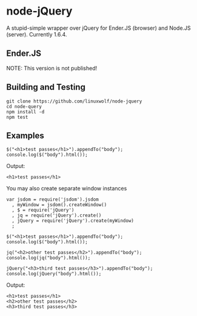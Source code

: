 node-jQuery
====

A stupid-simple wrapper over jQuery for Ender.JS (browser) and Node.JS (server). Currently 1.6.4.

Ender.JS
---

NOTE: This version is not published!

Building and Testing
---

    git clone https://github.com/linuxwolf/node-jquery
    cd node-query
    npm install -d
    npm test

Examples
---

    $("<h1>test passes</h1>").appendTo("body");
    console.log($("body").html());

Output:

    <h1>test passes</h1>

You may also create separate window instances

    var jsdom = require('jsdom').jsdom
      , myWindow = jsdom().createWindow()
      , $ = require('jQuery')
      , jq = require('jQuery').create()
      , jQuery = require('jQuery').create(myWindow)
      ;

    $("<h1>test passes</h1>").appendTo("body");
    console.log($("body").html());

    jq("<h2>other test passes</h2>").appendTo("body");
    console.log(jq("body").html());

    jQuery("<h3>third test passes</h3>").appendTo("body");
    console.log(jQuery("body").html());

Output:

    <h1>test passes</h1>
    <h2>other test passes</h2>
    <h3>third test passes</h3>
